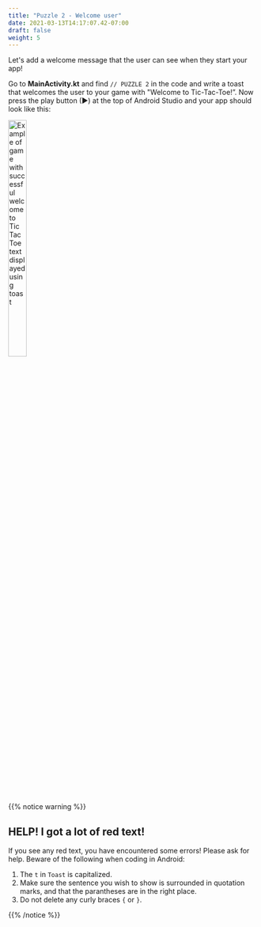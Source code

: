 ```yaml
---
title: "Puzzle 2 - Welcome user"
date: 2021-03-13T14:17:07.42-07:00
draft: false
weight: 5
---
```

Let's add a welcome message that the user can see when they start your app!

Go to **MainActivity.kt** and find `// PUZZLE 2` in the code and write a toast that welcomes the user to your game with "Welcome to Tic-Tac-Toe!”. Now press the play button (►) at the top of Android Studio and your app should look like this:

<img src="../resources/_gen/images/toast_success.png" height="35%" width="27%" title="Successful Toast" alt="Example of game with successful welcome to Tic Tac Toe text displayed using toast"/>

{{% notice warning %}}
## HELP! I got a lot of red text!

If you see any red text, you have encountered some errors! Please ask for help. Beware of the following when coding in Android:

1. The `t` in `Toast` is capitalized.
2. Make sure the sentence you wish to show is surrounded in quotation marks, and that the parantheses are in the right place.
3. Do not delete any curly braces `{` or `}`.

{{% /notice %}}